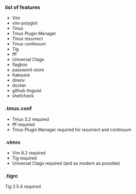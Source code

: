 ### list of features

- Vim
- vim-polyglot
- Tmux
- Tmux Plugin Manager
- Tmux resurrect
- Tmux continuum
- Tig
- fff
- Universal Ctags
- flagbox
- password-store
- Kakoune
- direnv
- docker
- github-linguist
- shellcheck

### .tmux.conf

- Tmux 3.2 required
- fff required
- Tmux Plugin Manager required for resurrect and continuum

### .vimrc

- Vim 8.2 required
- Tig required
- Universal Ctags required (and as modern as possible)

### .tigrc

Tig 2.5.4 required
